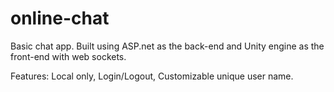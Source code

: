 # online-chat
Basic chat app.
Built using ASP.net as the back-end and Unity engine as the front-end with web sockets.

Features: Local only, Login/Logout, Customizable unique user name.
